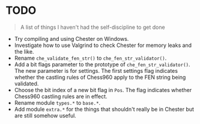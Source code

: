 # TODO
> A list of things I haven't had the self-discipline to get done

* Try compiling and using Chester on Windows.
* Investigate how to use Valgrind to check Chester for memory leaks and the like.
* Rename `che_validate_fen_str()` to `che_fen_str_validator()`.
* Add a bit flags parameter to the prototype of `che_fen_str_validator()`. The
  new parameter is for settings. The first settings flag indicates whether the
  castling rules of Chess960 apply to the FEN string being validated.
* Choose the bit index of a new bit flag in `Pos`. The flag indicates whether
  Chess960 castling rules are in effect.
* Rename module `types.*` to `base.*`.
* Add module `extra.*` for the things that shouldn't really be in Chester but
  are still somehow useful.
